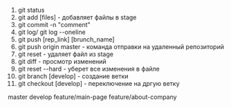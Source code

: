 1. git status
2. git add [files] - добавляет файлы в stage
3. git commit -n "comment"
4. git log/ git log --oneline
5. git push [rep_link] [brunch_name]
6. git push origin master - команда отправки на удаленный репозиторий
7. git reset - удаляет файл из stage
8. git diff - просмотр изменений
9. git reset --hard - уберет все изменения в файле
10. git branch [develop] - создание ветки
11. git checkout [develop] - переключение на дргую ветку

master
develop
feature/main-page
feature/about-company
